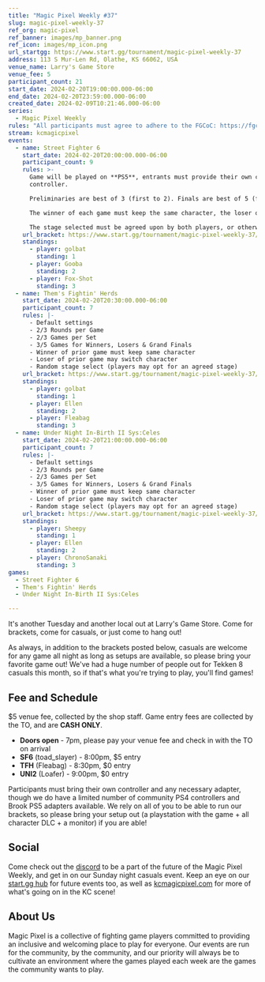 ```yaml
---
title: "Magic Pixel Weekly #37"
slug: magic-pixel-weekly-37
ref_org: magic-pixel
ref_banner: images/mp_banner.png
ref_icon: images/mp_icon.png
url_startgg: https://www.start.gg/tournament/magic-pixel-weekly-37
address: 113 S Mur-Len Rd, Olathe, KS 66062, USA
venue_name: Larry's Game Store
venue_fee: 5
participant_count: 21
start_date: 2024-02-20T19:00:00.000-06:00
end_date: 2024-02-20T23:59:00.000-06:00
created_date: 2024-02-09T10:21:46.000-06:00
series:
  - Magic Pixel Weekly
rules: "All participants must agree to adhere to the FGCoC: https://fgcoc.com/"
stream: kcmagicpixel
events:
  - name: Street Fighter 6
    start_date: 2024-02-20T20:00:00.000-06:00
    participant_count: 9
    rules: >-
      Game will be played on **PS5**, entrants must provide their own compatible
      controller.  

      Preliminaries are best of 3 (first to 2). Finals are best of 5 (first to 3).  

      The winner of each game must keep the same character, the loser of that game may switch characters.  

      The stage selected must be agreed upon by both players, or otherwise selected at random.
    url_bracket: https://www.start.gg/tournament/magic-pixel-weekly-37/events/street-fighter-6/brackets/1578290/2365125
    standings:
      - player: golbat
        standing: 1
      - player: Gooba
        standing: 2
      - player: Fox-Shot
        standing: 3
  - name: Them's Fightin' Herds
    start_date: 2024-02-20T20:30:00.000-06:00
    participant_count: 7
    rules: |-
      - Default settings
      - 2/3 Rounds per Game
      - 2/3 Games per Set
      - 3/5 Games for Winners, Losers & Grand Finals
      - Winner of prior game must keep same character
      - Loser of prior game may switch character
      - Random stage select (players may opt for an agreed stage)
    url_bracket: https://www.start.gg/tournament/magic-pixel-weekly-37/events/them-s-fightin-herds/brackets/1578289/2365124
    standings:
      - player: golbat
        standing: 1
      - player: Ellen
        standing: 2
      - player: Fleabag
        standing: 3
  - name: Under Night In-Birth II Sys:Celes
    start_date: 2024-02-20T21:00:00.000-06:00
    participant_count: 7
    rules: |-
      - Default settings
      - 2/3 Rounds per Game
      - 2/3 Games per Set
      - 3/5 Games for Winners, Losers & Grand Finals
      - Winner of prior game must keep same character
      - Loser of prior game may switch character
      - Random stage select (players may opt for an agreed stage)
    url_bracket: https://www.start.gg/tournament/magic-pixel-weekly-37/events/under-night-in-birth-ii-sys-celes/brackets/1578300/2365135
    standings:
      - player: Sheepy
        standing: 1
      - player: Ellen
        standing: 2
      - player: ChronoSanaki
        standing: 3
games:
  - Street Fighter 6
  - Them's Fightin' Herds
  - Under Night In-Birth II Sys:Celes

---
```


It's another Tuesday and another local out at Larry's Game Store. Come for brackets, come for casuals, or just come to hang out!

As always, in addition to the brackets posted below, casuals are welcome for any game all night as long as setups are available, so please bring your favorite game out! We've had a huge number of people out for Tekken 8 casuals this month, so if that's what you're trying to play, you'll find games!

## Fee and Schedule
$5 venue fee, collected by the shop staff. Game entry fees are collected by the TO, and are **CASH ONLY**. 

- **Doors open** - 7pm, please pay your venue fee and check in with the TO on arrival
- **SF6** (toad_slayer) - 8:00pm, $5 entry
- **TFH** (Fleabag) - 8:30pm, $0 entry
- **UNI2** (Loafer) - 9:00pm, $0 entry

Participants must bring their own controller and any necessary adapter, though we do have a limited number of community PS4 controllers and Brook PS5 adapters available. We rely on all of you to be able to run our brackets, so please bring your setup out (a playstation with the game + all character DLC + a monitor) if you are able!  

## Social
Come check out the [discord](https://discord.gg/jkmn6CVrrQ) to be a part of the future of the Magic Pixel Weekly, and get in on our Sunday night casuals event. Keep an eye on our [start.gg hub](https://www.start.gg/hub/magic-pixel) for future events too, as well as [kcmagicpixel.com](https://kcmagicpixel.com) for more of what's going on in the KC scene!

## About Us

Magic Pixel is a collective of fighting game players committed to providing an inclusive and welcoming place to play for everyone. Our events are run for the community, by the community, and our priority will always be to cultivate an environment where the games played each week are the games the community wants to play.
  